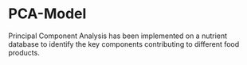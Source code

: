 # PCA-Model
Principal Component Analysis has been implemented on a nutrient database to identify the key components contributing to different food products.
